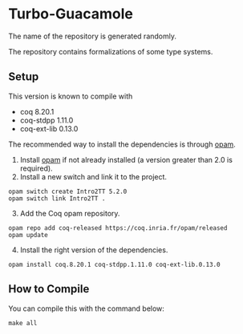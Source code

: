 # Turbo-Guacamole
The name of the repository is generated randomly.

The repository contains formalizations of some type systems.

## Setup
This version is known to compile with

- coq 8.20.1
- coq-stdpp 1.11.0
- coq-ext-lib 0.13.0

The recommended way to install the dependencies is through [opam](https://opam.ocaml.org/doc/Install.html).

1. Install [opam](https://opam.ocaml.org/doc/Install.html) if not already installed (a version greater than 2.0 is required).
2. Install a new switch and link it to the project.
```
opam switch create Intro2TT 5.2.0
opam switch link Intro2TT .
```
3. Add the Coq opam repository.
```
opam repo add coq-released https://coq.inria.fr/opam/released
opam update
```
4. Install the right version of the dependencies.
```
opam install coq.8.20.1 coq-stdpp.1.11.0 coq-ext-lib.0.13.0
```

## How to Compile
You can compile this with the command below:
```
make all
```